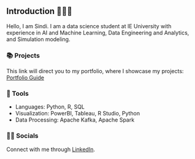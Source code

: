 ## Introduction 🙋🏻‍♀️
Hello, I am Sindi. I am a data science student at IE University with experience in AI and Machine Learning, Data Engineering and Analytics, and Simulation modeling.

### 📚 Projects
This link will direct you to my portfolio, where I showcase my projects: [Portfolio Guide](https://github.com/sindibejko/portfolio-guide)

### 🧰 Tools
- Languages: Python, R, SQL
- Visualization: PowerBI, Tableau, R Studio, Python
- Data Processing: Apache Kafka, Apache Spark

### 👋🏻 Socials
Connect with me through [LinkedIn](www.linkedin.com/in/sindi-bejko).
